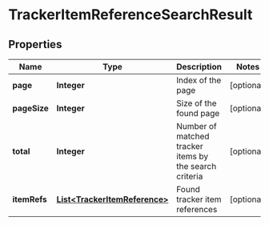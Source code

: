 

# TrackerItemReferenceSearchResult

## Properties

Name | Type | Description | Notes
------------ | ------------- | ------------- | -------------
**page** | **Integer** | Index of the page |  [optional]
**pageSize** | **Integer** | Size of the found page |  [optional]
**total** | **Integer** | Number of matched tracker items by the search criteria |  [optional]
**itemRefs** | [**List&lt;TrackerItemReference&gt;**](TrackerItemReference.md) | Found tracker item references |  [optional]



